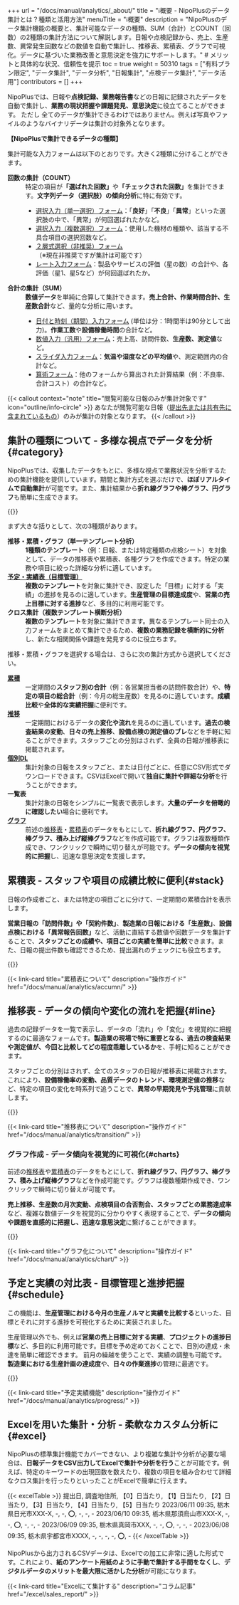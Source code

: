 +++
url = "/docs/manual/analytics/_about/"
title = "ℹ️概要 - NipoPlusのデータ集計とは？種類と活用方法" 
menuTitle = "ℹ️概要"
description = "NipoPlusのデータ集計機能の概要と、集計可能なデータの種類、SUM（合計）とCOUNT（回数）の2種類の集計方法について解説します。日報や点検記録から、売上、生産数、異常発生回数などの数値を自動で集計し、推移表、累積表、グラフで可視化。データに基づいた業務改善と意思決定を強力にサポートします。" # メリットと具体的な状況、信頼性を提示
toc = true
weight = 50310
tags = ["有料プラン限定", "データ集計", "データ分析",  "日報集計", "点検データ集計", "データ活用"]
contributors = []
+++

NipoPlusでは、日報や<strong>点検記録、業務報告書</strong>などの日報に記録されたデータを自動で集計し、**業務の現状把握や課題発見、意思決定**に役立てることができます。
ただし 全てのデータが集計できるわけではありません。例えば写真やファイルのようなバイナリデータは集計の対象外となります。

**【NipoPlusで集計できるデータの種類】**

集計可能な入力フォームは以下のとおりです。大きく2種類に分けることができます。

<dl class="basic">
<dt><strong>回数の集計（COUNT）</strong></dt>
<dd>
特定の項目が<strong>「選ばれた回数」</strong>や<strong>「チェックされた回数」</strong>を集計できます。<strong>文字列データ（選択肢）の傾向分析</strong>に特に有効です。
<ul>
<li><a href="/docs/template/selects/#plain">選択入力（単一選択）フォーム</a>：「<strong>良好</strong>」「<strong>不良</strong>」「<strong>異常</strong>」といった選択肢の中で、「異常」が何回選ばれたかなど。</li>
<li><a href="/docs/template/selects/#multiple">選択入力（複数選択）フォーム</a>：使用した機材の種類や、該当する不具合項目の選択回数など。</li>
<li><a href="/docs/template/selects/#layerd">２層式選択（非推奨）フォーム</a>（※現在非推奨ですが集計は可能です）</li>
<li><a href="/docs/template/digital/#rate">レート入力フォーム</a>：製品やサービスの評価（星の数）の合計や、各評価（星1、星5など）が何回選ばれたか。</li>
</ul>
</dd>
<dt><strong>合計の集計（SUM）</strong></dt>
<dd>
<strong>数値データ</strong>を単純に合算して集計できます。<strong>売上合計、作業時間合計、生産数合計</strong>など、量的な分析に用います。
<ul>
<li><a href="/docs/template/date_time/#range">日付と時刻（期間）入力フォーム</a> (単位は分：1時間半は90分として出力)。<strong>作業工数</strong>や<strong>設備稼働時間</strong>の合計など。</li>
<li><a href="/docs/template/digital/#commonNumber">数値入力（汎用）フォーム</a>：売上高、訪問件数、<strong>生産数、測定値</strong>など。</li>
<li><a href="/docs/template/digital/#slider">スライダ入力フォーム</a>：<strong>気温や湿度などの平均値</strong>や、測定範囲内の合計など。</li>
<li><a href="/docs/template/digital/#calc">算術フォーム</a>：他のフォームから算出された計算結果（例：不良率、合計コスト）の合計など。</li>
</ul>
</dd>
</dl>

{{< callout context="note" title="閲覧可能な日報のみが集計対象です" icon="outline/info-circle" >}}
あなたが閲覧可能な日報（<a href="/docs/manual/write-report/dist/">提出先または共有先に含まれているもの</a>）のみが集計の対象となります。
{{< /callout >}}

## 集計の種類について - 多様な視点でデータを分析{#category}

NipoPlusでは、収集したデータをもとに、多様な視点で業務状況を分析するための集計機能を提供しています。期間と集計方式を選ぶだけで、**ほぼリアルタイムで自動集計**が可能です。また、集計結果から**折れ線グラフや棒グラフ、円グラフ**も簡単に生成できます。

{{<iTablet filename="img/sumtotal" msg="集計ボタンが左メニューに出ていない場合は、グループ設定から機能を有効にしてください。日報や点検記録のデータ分析を始めましょう" alice="pc">}}

まず大きな括りとして、次の3種類があります。

<dl class="basic">
<dt><strong>推移・累積・グラフ（単一テンプレート分析）</strong></dt>
<dd><strong>1種類のテンプレート</strong>（例：日報、または特定種類の点検シート）を対象として、データの推移表や累積表、各種グラフを作成できます。特定の業務や項目に絞った詳細な分析に適しています。</dd>
<dt><a href="#schedule"><strong>予定・実績表（目標管理）</strong></a></dt>
<dd><strong>複数のテンプレート</strong>を対象に集計でき、設定した「目標」に対する「実績」の進捗を見るのに適しています。<strong>生産管理の目標達成度</strong>や、<strong>営業の売上目標に対する進捗</strong>など、多目的に利用可能です。</dd>
<dt><strong>クロス集計（複数テンプレート横断分析）</strong></dt>
<dd><strong>複数のテンプレート</strong>を対象に集計できます。異なるテンプレート同士の入力フォームをまとめて集計できるため、<strong>複数の業務記録を横断的に分析</strong>し、新たな相関関係や課題を発見するのに役立ちます。</dd>
</dl>

推移・累積・グラフを選択する場合は、さらに次の集計方式から選択してください。

<dl class="basic">
<dt><a href="#stack"><strong>累積</strong></a></dt>
<dd>一定期間の<strong>スタッフ別の合計</strong>（例：各営業担当者の訪問件数合計）や、<strong>特定の項目の総合計</strong>（例：今月の総生産数）を見るのに適しています。<strong>成績比較</strong>や<strong>全体的な実績把握</strong>に便利です。</dd>
<dt><a href="#line"><strong>推移</strong></a></dt>
<dd>一定期間におけるデータの<strong>変化や流れ</strong>を見るのに適しています。<strong>過去の検査結果の変動</strong>、<strong>日々の売上推移</strong>、<strong>設備点検の測定値のブレ</strong>などを手軽に知ることができます。スタッフごとの分別はされず、全員の日報が推移表に掲載されます。</dd>
<dt><a href="#excel"><strong>個別DL</strong></a></dt>
<dd>集計対象の日報をスタッフごと、または日付ごとに、任意にCSV形式でダウンロードできます。CSVはExcelで開いて<strong>独自に集計や詳細な分析</strong>を行うことができます。</dd>
<dt><strong>一覧表</strong></dt>
<dd>集計対象の日報をシンプルに一覧表で表示します。<strong>大量のデータを俯瞰的に確認したい</strong>場合に便利です。</dd>
<dt><a href="#charts"><strong>グラフ</strong></a></dt>
<dd>前述の<a href="#line">推移表</a>・<a href="#stack">累積表</a>のデータをもとにして、<strong>折れ線グラフ、円グラフ、棒グラフ、積み上げ縦棒グラフ</strong>などを作成可能です。グラフは複数種類作成でき、ワンクリックで瞬時に切り替えが可能です。<strong>データの傾向を視覚的に把握</strong>し、迅速な意思決定を支援します。</dd>
</dl>

## 累積表 - スタッフや項目の成績比較に便利{#stack}

日報の作成者ごと、または特定の項目ごとに分けて、一定期間の累積合計を表示します。

<strong>営業日報の「訪問件数」や「契約件数」</strong>、<strong>製造業の日報における「生産数」</strong>、<strong>設備点検における「異常報告回数」</strong>など、活動に直結する数値や回数データを集計することで、**スタッフごとの成績や、項目ごとの実績を簡単に比較**できます。また、日報の提出件数も確認できるため、提出漏れのチェックにも役立ちます。

{{<iTablet filename="img/stack" msg="各スタッフの訪問件数や生産数、点検時の異常報告回数など、累積表で比較して実績を把握しましょう" alice="ok">}}

{{< link-card title="累積表について" description="操作ガイド" href="/docs/manual/analytics/accumn/" >}}

## 推移表 - データの傾向や変化の流れを把握{#line}

過去の記録データを一覧で表示し、データの「流れ」や「変化」を視覚的に把握するのに最適なフォームです。<strong>製造業の現場で特に重要となる、過去の検査結果や測定値が、今回と比較してどの程度乖離しているか</strong>を、手軽に知ることができます。

スタッフごとの分別はされず、全てのスタッフの日報が推移表に掲載されます。これにより、**設備稼働率の変動、品質データのトレンド、環境測定値の推移**など、特定の項目の変化を時系列で追うことで、**異常の早期発見や予兆管理**に貢献します。

{{<iTablet filename="img/flow" msg="過去の点検データや生産数の推移など、データの変化の流れを把握するのに便利です。異常の兆候も発見しやすくなります" alice="ok">}}

{{< link-card title="推移表について" description="操作ガイド" href="/docs/manual/analytics/transition/" >}}

### グラフ作成 - データ傾向を視覚的に可視化{#charts}

前述の[推移表](#line)や[累積表](#stack)のデータをもとにして、<strong>折れ線グラフ、円グラフ、棒グラフ、積み上げ縦棒グラフ</strong>などを作成可能です。グラフは複数種類作成でき、ワンクリックで瞬時に切り替えが可能です。

<strong>売上推移、生産数の月次変動、点検項目の合否割合、スタッフごとの業務達成率</strong>など、複雑な数値データを視覚的に分かりやすく表現することで、<strong>データの傾向や課題を直感的に把握し、迅速な意思決定</strong>に繋げることができます。

{{<icatch filename="img/chart" msg="グラフはワンクリックでいつでも切り替え可能。日報や点検記録のデータを様々なグラフ形式で可視化し、分析に役立てましょう" alice="guide">}}

{{< link-card title="グラフ化について" description="操作ガイド" href="/docs/manual/analytics/chart/" >}}

## 予定と実績の対比表 - 目標管理と進捗把握{#schedule}

この機能は、<strong>生産管理における今月の生産ノルマと実績を比較する</strong>といった、目標とそれに対する進捗を可視化するために実装されました。

生産管理以外でも、例えば<strong>営業の売上目標に対する実績</strong>、<strong>プロジェクトの進捗目標</strong>など、多目的に利用可能です。目標を予め定めておくことで、日別の達成・未達を簡単に確認できます。
前月の繰越を使うことで、実績の調整も可能です。**製造業における生産計画の達成度**や、**日々の作業進捗**の管理に最適です。

{{<icatch filename="img/list" msg="予定と実績を比較し、進捗を管理します。生産計画の達成度や、日々の作業進捗を一目で把握できます" alice="guide">}}

{{< link-card title="予定実績機能" description="操作ガイド" href="/docs/manual/analytics/progress/" >}}

## Excelを用いた集計・分析 - 柔軟なカスタム分析に{#excel}

NipoPlusの標準集計機能でカバーできない、より複雑な集計や分析が必要な場合は、<strong>日報データをCSV出力してExcelで集計や分析を行う</strong>ことが可能です。例えば、特定のキーワードの出現回数を数えたり、複数の項目を組み合わせて詳細なクロス集計を行ったりといったことがExcelで簡単に行えます。

{{< excelTable >}}
提出日, 調査地住所, 【0】日当たり, 【1】日当たり, 【2】日当たり, 【3】日当たり, 【4】日当たり, 【5】日当たり
2023/06/11 09:35, 栃木県日光市XXX-X, -, -, ⭕, -, -, -
2023/06/10 09:35, 栃木県那須烏山市XXX-X, -, -, ⭕, -, -, -
2023/06/09 09:35, 栃木県真岡市XXX, -, -, ⭕, -, -, -
2023/06/08 09:35, 栃木県宇都宮市XXXX, -, -, -, -, ⭕, -
{{< /excelTable >}}

NipoPlusから出力されるCSVデータは、Excelでの加工に非常に適した形式です。これにより、**紙のアンケート用紙のように手動で集計する手間をなくし**、**デジタルデータのメリットを最大限に活かした分析**が可能になります。

{{< link-card title="Excelにて集計する" description="コラム記事" href="/excel/sales_report/" >}}
